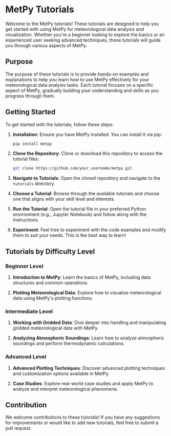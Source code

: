 # MetPy Tutorials

Welcome to the MetPy tutorials! These tutorials are designed to help you get started with using MetPy for meteorological data analysis and visualization. Whether you're a beginner looking to explore the basics or an experienced user seeking advanced techniques, these tutorials will guide you through various aspects of MetPy.

## Purpose

The purpose of these tutorials is to provide hands-on examples and explanations to help you learn how to use MetPy effectively for your meteorological data analysis tasks. Each tutorial focuses on a specific aspect of MetPy, gradually building your understanding and skills as you progress through them.

## Getting Started

To get started with the tutorials, follow these steps:

1. **Installation**: Ensure you have MetPy installed. You can install it via pip:
   ```bash
   pip install metpy
   
2. **Clone the Repository**: Clone or download this repository to access the tutorial files:
   ```bash
   git clone https://github.com/your_username/metpy.git

3. **Navigate to Tutorials**: Open the cloned repository and navigate to the `tutorials` directory.

4. **Choose a Tutorial**: Browse through the available tutorials and choose one that aligns with your skill level and interests.

5. **Run the Tutorial**: Open the tutorial file in your preferred Python environment (e.g., Jupyter Notebook) and follow along with the instructions.

6. **Experiment**: Feel free to experiment with the code examples and modify them to suit your needs. This is the best way to learn!

## Tutorials by Difficulty Level

### Beginner Level

1. **Introduction to MetPy**: Learn the basics of MetPy, including data structures and common operations.

2. **Plotting Meteorological Data**: Explore how to visualize meteorological data using MetPy's plotting functions.

### Intermediate Level

1. **Working with Gridded Data**: Dive deeper into handling and manipulating gridded meteorological data with MetPy.

2. **Analyzing Atmospheric Soundings**: Learn how to analyze atmospheric soundings and perform thermodynamic calculations.

### Advanced Level

1. **Advanced Plotting Techniques**: Discover advanced plotting techniques and customization options available in MetPy.

2. **Case Studies**: Explore real-world case studies and apply MetPy to analyze and interpret meteorological phenomena.

## Contribution

We welcome contributions to these tutorials! If you have any suggestions for improvements or would like to add new tutorials, feel free to submit a pull request.

